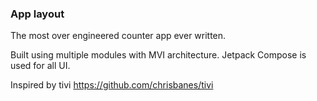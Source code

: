 ### App layout
The most over engineered counter app ever written.

Built using multiple modules with MVI architecture. Jetpack Compose is used for all UI.

Inspired by tivi https://github.com/chrisbanes/tivi

